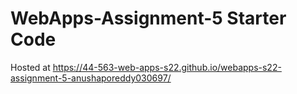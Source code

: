 # WebApps-Assignment-5 Starter Code

Hosted at https://44-563-web-apps-s22.github.io/webapps-s22-assignment-5-anushaporeddy030697/
